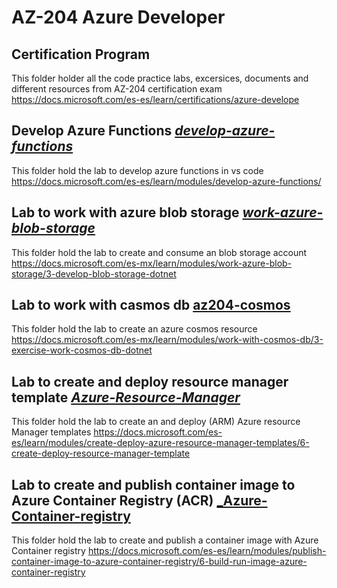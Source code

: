 # AZ-204 Azure Developer 
## Certification Program

This folder holder all the code practice labs, excersices, documents and different resources from AZ-204 certification exam https://docs.microsoft.com/es-es/learn/certifications/azure-develope 


## Develop Azure Functions [**_develop-azure-functions_**](develop-azure-functions)
This folder hold the lab to develop azure functions in vs code https://docs.microsoft.com/es-es/learn/modules/develop-azure-functions/


## Lab to work with azure blob storage [**_work-azure-blob-storage_**](work-azure-blob-storage)
This folder hold the lab to create and consume an blob storage account https://docs.microsoft.com/es-mx/learn/modules/work-azure-blob-storage/3-develop-blob-storage-dotnet

## Lab to work with casmos db [**az204-cosmos**](az204-cosmos)
This folder hold the lab to create an azure cosmos resource https://docs.microsoft.com/es-mx/learn/modules/work-with-cosmos-db/3-exercise-work-cosmos-db-dotnet

## Lab to create and deploy resource manager template [**_Azure-Resource-Manager_**](azure-resource-manager)
This folder hold the lab to create an and deploy (ARM) Azure resource Manager templates https://docs.microsoft.com/es-es/learn/modules/create-deploy-azure-resource-manager-templates/6-create-deploy-resource-manager-template

## Lab to create and publish container image to Azure Container Registry (ACR) [**_Azure-Container-registry**](azure-container-registry)
This folder hold the lab to create and publish a container image with Azure Container registry
https://docs.microsoft.com/es-es/learn/modules/publish-container-image-to-azure-container-registry/6-build-run-image-azure-container-registry